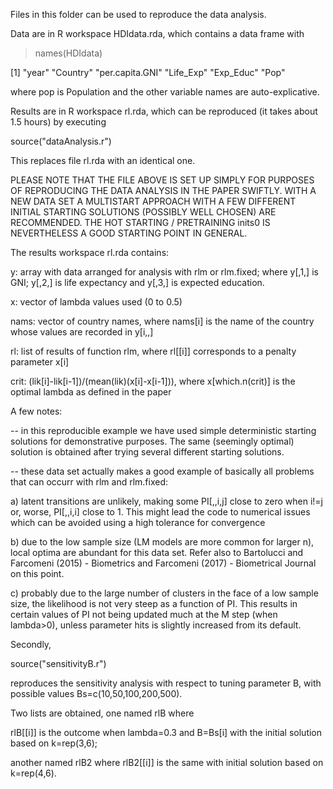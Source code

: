Files in this folder can be used to reproduce the data analysis.

Data are in R workspace HDIdata.rda, which contains a data frame with

> names(HDIdata)

[1] "year"           "Country"        "per.capita.GNI" "Life_Exp" "Exp_Educ"       "Pop"

where pop is Population and the other variable names are
auto-explicative. 

Results are in R workspace rl.rda, which can be reproduced (it takes
about 1.5 hours) by executing 

source("dataAnalysis.r")

This replaces file rl.rda with an identical one. 

PLEASE NOTE THAT THE FILE ABOVE IS SET UP SIMPLY FOR PURPOSES OF REPRODUCING 
THE DATA ANALYSIS IN THE PAPER SWIFTLY. WITH A NEW DATA SET A MULTISTART APPROACH WITH A FEW DIFFERENT INITIAL STARTING SOLUTIONS (POSSIBLY WELL CHOSEN) 
ARE RECOMMENDED. THE HOT STARTING / PRETRAINING inits0 IS NEVERTHELESS A GOOD STARTING POINT IN GENERAL. 

The results workspace rl.rda contains:

y: array with data arranged for analysis with rlm or rlm.fixed; where
y[,1,] is GNI; y[,2,] is life expectancy and y[,3,] is expected
education.

x: vector of lambda values used (0 to 0.5)

nams: vector of country names, where nams[i] is the name of the
country whose values are recorded in y[i,,]

rl: list of results of function rlm, where rl[[i]] corresponds to a
penalty parameter x[i]

crit: (lik[i]-lik[i-1])/(mean(lik)(x[i]-x[i-1])), where x[which.n(crit)] is the optimal lambda as defined in the paper

A few notes: 

-- in this reproducible example we have used simple deterministic starting solutions for demonstrative purposes. The same (seemingly optimal) solution is obtained after trying several different starting solutions. 

-- these data set actually makes a good example of basically all problems that can occurr with rlm and rlm.fixed: 

a) latent transitions are unlikely, making some PI[,,i,j] close to zero when i!=j or, worse, PI[,,i,i] close to 1. This might lead the code to numerical issues which can be avoided using a high tolerance for convergence 

b) due to the low sample size (LM models are more common for larger n), local optima are abundant for this data set. Refer also to 
Bartolucci and Farcomeni (2015) - Biometrics and Farcomeni (2017) - Biometrical Journal on this point. 

c) probably due to the large number of clusters in the face of a low sample size, the likelihood is not very steep as a function of PI. This results in certain values of PI not being updated much at the M step (when lambda>0), unless parameter hits is slightly increased from its default. 

Secondly, 

source("sensitivityB.r")

reproduces the sensitivity analysis with respect to tuning parameter B, with 
possible values Bs=c(10,50,100,200,500).

Two lists are obtained, one named rlB where

rlB[[i]] is the outcome when lambda=0.3 and B=Bs[i] with the initial solution based on k=rep(3,6); 

another named rlB2 where rlB2[[i]] is the same with initial solution based on k=rep(4,6). 

